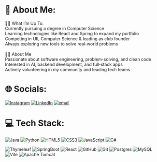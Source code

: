 # 💫 About Me:
🧑‍💻 What I’m Up To:<br>Currently pursuing a degree in Computer Science<br>Learning technologies like React and Spring to expand my portfolio<br>Competing in UIL Computer Science & leading as club founder<br>Always exploring new tools to solve real-world problems<br><br>🙋‍♂️ About Me<br>Passionate about software engineering, problem-solving, and clean code<br>Interested in AI, backend development, and full-stack apps<br>Actively volunteering in my community and leading tech teams<br>


# 🌐 Socials:
[![Instagram](https://img.shields.io/badge/Instagram-%23E4405F.svg?logo=Instagram&logoColor=white)](https://instagram.com/zainkeshwani) 
[![LinkedIn](https://img.shields.io/badge/LinkedIn-%230077B5.svg?logo=linkedin&logoColor=white)](https://linkedin.com/in/zain-keshwani)
[![email](https://img.shields.io/badge/Email-D14836?logo=gmail&logoColor=white)](mailto:zainkeshwani7@gmail.com) 

# 💻 Tech Stack:
![Java](https://img.shields.io/badge/java-%23ED8B00.svg?style=flat-square&logo=openjdk&logoColor=white)
![Python](https://img.shields.io/badge/python-3670A0?style=flat-square&logo=python&logoColor=ffdd54)
![HTML5](https://img.shields.io/badge/html5-%23E34F26.svg?style=flat-square&logo=html5&logoColor=white) 
![CSS3](https://img.shields.io/badge/css3-%231572B6.svg?style=flat-square&logo=css3&logoColor=white) 
![JavaScript](https://img.shields.io/badge/javascript-%23323330.svg?style=flat-square&logo=javascript&logoColor=%23F7DF1E) 
![C#](https://img.shields.io/badge/c%23-%23239120.svg?style=flat-square&logo=csharp&logoColor=white) 

![Thymeleaf](https://img.shields.io/badge/Thymeleaf-%23005C0F.svg?style=flat-square&logo=Thymeleaf&logoColor=white) 
![SpringBoot](https://img.shields.io/badge/spring-%236DB33F.svg?style=flat-square&logo=spring&logoColor=white)
![React](https://img.shields.io/badge/react-%2320232a.svg?style=flat&logo=react&logoColor=%2361DAFB)
![GitHub](https://img.shields.io/badge/github-%23121011.svg?style=flat-square&logo=github&logoColor=white)
![Git](https://img.shields.io/badge/git-%23F05033.svg?style=flat-square&logo=git&logoColor=white) 
![Postgres](https://img.shields.io/badge/postgres-%23316192.svg?style=flat-square&logo=postgresql&logoColor=white) 
![MySQL](https://img.shields.io/badge/mysql-4479A1.svg?style=flat-square&logo=mysql&logoColor=white)
![Vite](https://img.shields.io/badge/vite-%23646CFF.svg?style=flat&logo=vite&logoColor=white)
![Apache Tomcat](https://img.shields.io/badge/apache%20tomcat-%23F8DC75.svg?style=flat-square&logo=apache-tomcat&logoColor=black) 
